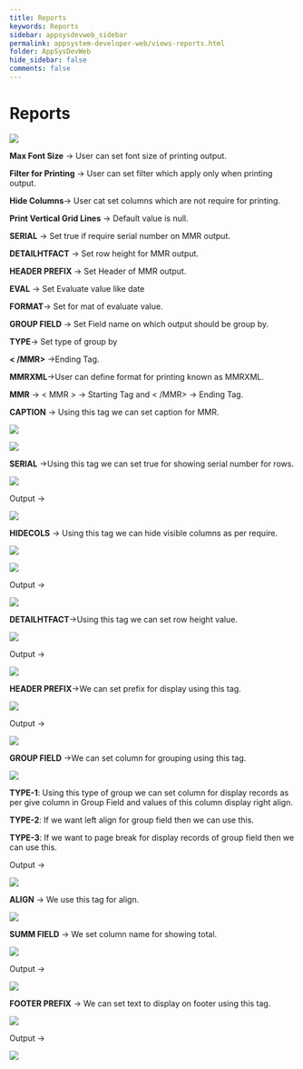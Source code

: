 ```yaml
---
title: Reports
keywords: Reports
sidebar: appsysdevweb_sidebar
permalink: appsystem-developer-web/views-reports.html
folder: AppSysDevWeb
hide_sidebar: false
comments: false
---
```


# Reports

![](/images/reportweb.png)

**Max Font Size** -> User can set font size of printing output.

**Filter for Printing** -> User can set filter which apply only when printing output.

**Hide Columns**-> User cat set columns which are not require for printing.

**Print Vertical Grid Lines** -> Default value is null.

**SERIAL** -> Set true if require serial number on MMR output.

**DETAILHTFACT** -> Set row height for MMR output.

**HEADER PREFIX** -> Set Header of MMR output.

**EVAL** -> Set Evaluate value like date

**FORMAT**-> Set for mat of evaluate value.

**GROUP FIELD** -> Set Field name on which output should be group by.

**TYPE**-> Set type of group by

**< /MMR>** ->Ending Tag.



**MMRXML**->User can define format for printing known as MMRXML.

**MMR** -> < MMR > -> Starting Tag and < /MMR> -> Ending Tag.

**CAPTION** -> Using this tag we can set caption for MMR.

![](/images/MMRXMLweb.png)

![](/images/MMRXMLPrintweb.png)

**SERIAL** ->Using this tag we can set true for showing serial number for rows.

![](/images/MMRXMLSerialweb.png)

Output ->

![](/images/MMRXMLSerialOutputweb.png)

**HIDECOLS** -> Using this tag we can hide visible columns as per require.

![](/images/MMRXMLHidecolsweb.png)

![](/images/MMRXMLHidecolsinvoiceweb.png)

Output ->

![](/images/MMRXMLHidecolsoutputweb.png)

**DETAILHTFACT**->Using this tag we can set row height value.

![](/images/MMRXMLDetailhtfactweb.png)

Output ->

![](/images/MMRXMLDetailhtfactoutputweb.png)

**HEADER PREFIX**->We can set prefix for display using this tag.

![](/images/MMRXMLHeaderPrefixweb.png)

Output ->

![](/images/MMRXMLHeaderPrefixoutputweb.png)

**GROUP FIELD** ->We can set column for grouping using this tag.

![](/images/MMRXMLGroupfieldweb.jpg)

**TYPE-1**: Using this type of group we can set column for display records as per give column in Group Field and values of this column display right align.

**TYPE-2**: If we want left align for group field then we can use this.

**TYPE-3**: If we want to page break for display records of group field  then we can use this.

Output ->

![](/images/MMRXMLGroupfieldOutputweb.png)


**ALIGN** -> We use this tag for align.

![](/images/MMRXMLAlignweb.png)

**SUMM FIELD** -> We set column name for showing total.

![](/images/MMRXMLSummFieldweb.png)

Output ->

![](/images/MMRXMLSummFieldOutputweb.png)

**FOOTER PREFIX** -> We can set text to display on footer using this tag.

![](/images/MMRXMLFooterPrefixweb.png)

Output ->

![](/images/MMRXMLFooterPrefixOutputweb.jpg)




